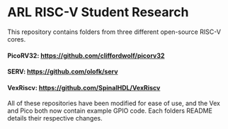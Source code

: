 # ARL RISC-V Student Research

This repository contains folders from three different open-source RISC-V cores.

#### PicoRV32: https://github.com/cliffordwolf/picorv32
#### SERV: https://github.com/olofk/serv
#### VexRiscv: https://github.com/SpinalHDL/VexRiscv

All of these repositories have been modified for ease of use, and the Vex and Pico both now contain example GPIO code. Each folders README details their respective changes. 
